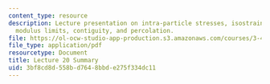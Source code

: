 ```yaml
---
content_type: resource
description: Lecture presentation on intra-particle stresses, isostrain and isostress,
  modulus limits, contiguity, and percolation.
file: https://ol-ocw-studio-app-production.s3.amazonaws.com/courses/3-40j-physical-metallurgy-fall-2009/3bf8cd8d558bd7648bbde275f334dc11_MIT3_40JF09_lec20.pdf
file_type: application/pdf
resourcetype: Document
title: Lecture 20 Summary
uid: 3bf8cd8d-558b-d764-8bbd-e275f334dc11
---
```

